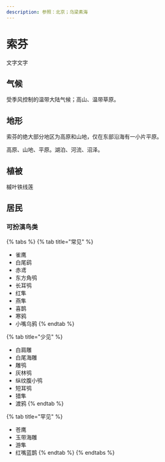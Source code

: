 ```yaml
---
description: 参照：北京；乌梁素海
---
```


# 索芬

文字文字‌

## 气候 <a id="qi-hou"></a>

受季风控制的温带大陆气候；高山、温带草原。

## 地形 <a id="di-xing"></a>

索芬的绝大部分地区为高原和山地，仅在东部沿海有一小片平原。

高原、山地、平原。湖泊、河流、沼泽。

## 植被 <a id="zhi-bei"></a>

槭叶铁线莲

## 居民 <a id="ju-min"></a>

### 可扮演鸟类 <a id="ke-ban-yan-niao-lei"></a>

{% tabs %}
{% tab title="常见" %}
* 雀鹰
* 白尾鹞
* 赤鸢
* 东方角鸮
* 长耳鸮
* 红隼
* 燕隼
* 喜鹊
* 寒鸦
* 小嘴乌鸦
{% endtab %}

{% tab title="少见" %}
* 白肩雕
* 白尾海雕
* 雕鸮
* 灰林鸮
* 纵纹腹小鸮
* 短耳鸮
* 猎隼
* 渡鸦
{% endtab %}

{% tab title="罕见" %}
* 苍鹰
* 玉带海雕
* 游隼
* 红嘴蓝鹊
{% endtab %}
{% endtabs %}


